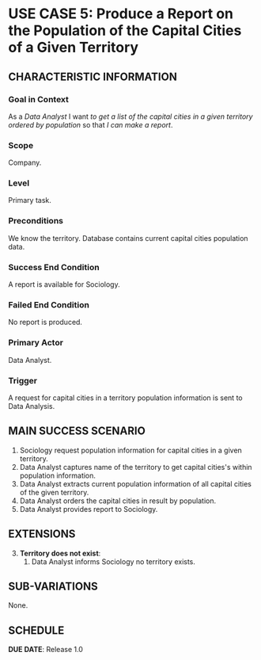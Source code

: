 # USE CASE 5: Produce a Report on the Population of the Capital Cities of a Given Territory

## CHARACTERISTIC INFORMATION

### Goal in Context

As a *Data Analyst* I want *to get a list of the capital cities in a given territory ordered by population* so that *I can make a report*.

### Scope

Company.

### Level

Primary task.

### Preconditions

We know the territory. Database contains current capital cities population data.

### Success End Condition

A report is available for Sociology.

### Failed End Condition

No report is produced.

### Primary Actor

Data Analyst.

### Trigger

A request for capital cities in a territory population information is sent to Data Analysis.

## MAIN SUCCESS SCENARIO

1. Sociology request population information for capital cities in a given territory.
2. Data Analyst captures name of the territory to get capital cities's within population information.
3. Data Analyst extracts current population information of all capital cities of the given territory.
4. Data Analyst orders the capital cities in result by population.
5. Data Analyst provides report to Sociology.

## EXTENSIONS

3. **Territory does not exist**:
    1. Data Analyst informs Sociology no territory exists.

## SUB-VARIATIONS

None.

## SCHEDULE

**DUE DATE**: Release 1.0